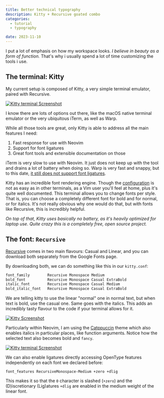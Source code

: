 ```yaml
---
title: Better technical typography
description: Kitty + Recursive goated combo
categories:
  - tutorial
  - typography

date: 2023-11-10
---
```


<script>
import RecursiveDesignSpace from '$lib/components/posts/RecursiveDesignSpace.svelte'
</script>

I put a lot of emphasis on how my workspace looks. <em>I believe in beauty as a form of function.</em> That's why i usually spend a lot of time customizing the tools i use.

## The terminal: Kitty

My current setup is composed of Kitty, a very simple terminal emulator, paired with Recursive.

[![Kitty terminal Screenshot](/assets/better-technical-typography/jesirgb-screenshot.png)](/assets/better-technical-typography/jesirgb-screenshot.png)

I know there are lots of options out there, like the macOS native terminal emulator or the very ubiquitous iTerm, as well as Warp.

While all those tools are great, only Kitty is able to address all the main features I need:

1. Fast response for use with Neovim
1. Support for font ligatures
1. Great font tools and extensible documentation on those

iTerm is very slow to use with Neovim. It just does not keep up with the tool and drains a lot of battery when doing so. Warp is very fast and snappy, but to this date, [it still does not support font ligatures](https://github.com/warpdotdev/warp/issues/239).

Kitty has an incredible font rendering engine. Though the [configuration](https://sw.kovidgoyal.net/kitty/conf/) is not as easy as in other terminals, as a Vim user you'll feel at home, plus it's quite well documented. This terminal allows you to change fonts per style. That is, you can choose a completely different font for bold and for normal, or for italics. It's not really obvious why one would do that, but with fonts like <span class="font-mono">Recursive</span>, this is incredibly helpful.

_On top of that, Kitty uses basically no battery, as it's heavily optimized for laptop use. Quite crazy this is a completely free, open source project._

## The font: `Recursive`

[Recursive](https://www.recursive.design/) comes in two main flavours: Casual and Linear, and you can download both separately from the Google Fonts page.

<RecursiveDesignSpace/>

By downloading both, we can do something like this in our `kitty.conf`:

```bash
font_family        Recursive Monospace Medium
bold_font          Recursive Monospace Casual ExtraBold
italic_font        Recursive Monospace Casual Medium
bold_italic_font   Recursive Monospace Casual ExtraBold
```

We are telling kitty to use the linear "normal" one in normal text, but when text is bold, use the casual one. Same goes with the italics. This adds an incredibly tasty flavour to the code if your terminal allows for it.

[![Kitty Screenshot](/assets/better-technical-typography/mdx-screenshot.png)](/assets/better-technical-typography/mdx-screenshot.png)

Particularly within Neovim, I am using the [Catppuccin](https://github.com/catppuccin/catppuccin) theme which also enables italics in particular places, like function arguments. Notice how the selected text also becomes bold and `fancy`.

[![Kitty terminal Screenshot](/assets/better-technical-typography/timeline-screenshot.png)](/assets/better-technical-typography/timeline-screenshot.png)

We can also enable ligatures directly accessing OpenType features independently on each font we declared before:

```
font_features RecursiveMonospace-Medium +zero +dlig
```

This makes it so that the `0` character is slashed (`+zero`) and the (D)iscretionary (Lig)atures `+dlig` are enabled in the medium weight of the linear font.
